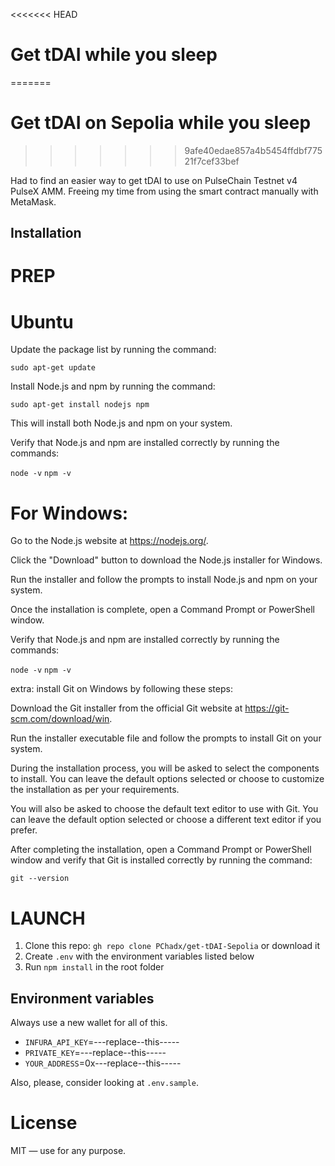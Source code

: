 <<<<<<< HEAD
# Get tDAI while you sleep
=======
# Get tDAI on Sepolia while you sleep
>>>>>>> 9afe40edae857a4b5454ffdbf77521f7cef33bef

Had to find an easier way to get tDAI to use on PulseChain Testnet v4 PulseX AMM.
Freeing my time from using the smart contract manually with MetaMask.

## Installation

# PREP

# Ubuntu 

Update the package list by running the command:

`sudo apt-get update`

Install Node.js and npm by running the command:

`sudo apt-get install nodejs npm`

This will install both Node.js and npm on your system.

Verify that Node.js and npm are installed correctly by running the commands:

`node -v`
`npm -v`

# For Windows:
Go to the Node.js website at https://nodejs.org/.

Click the "Download" button to download the Node.js installer for Windows.

Run the installer and follow the prompts to install Node.js and npm on your system.

Once the installation is complete, open a Command Prompt or PowerShell window.

Verify that Node.js and npm are installed correctly by running the commands:

`node -v`
`npm -v`

extra: install Git on Windows by following these steps:

Download the Git installer from the official Git website at https://git-scm.com/download/win.

Run the installer executable file and follow the prompts to install Git on your system.

During the installation process, you will be asked to select the components to install. You can leave the default options selected or choose to customize the installation as per your requirements.

You will also be asked to choose the default text editor to use with Git. You can leave the default option selected or choose a different text editor if you prefer.

After completing the installation, open a Command Prompt or PowerShell window and verify that Git is installed correctly by running the command:


`git --version`


# LAUNCH

1. Clone this repo: `gh repo clone PChadx/get-tDAI-Sepolia` or download it
2. Create `.env` with the environment variables listed below
3. Run `npm install` in the root folder

## Environment variables
Always use a new wallet for all of this. 

- `INFURA_API_KEY`=---replace--this-----
- `PRIVATE_KEY`=---replace--this-----
- `YOUR_ADDRESS`=0x---replace--this-----


Also, please, consider looking at `.env.sample`.

# License

MIT — use for any purpose.  
